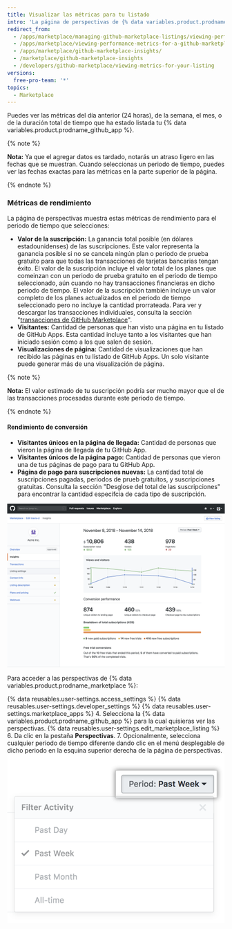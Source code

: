 ```yaml
---
title: Visualizar las métricas para tu listado
intro: 'La página de perspectivas de {% data variables.product.prodname_marketplace %} muestra métricas para tu {% data variables.product.prodname_github_app %}. Puedes utilizar las métricas para rastrear el desempeño de tu {% data variables.product.prodname_github_app %} y tomar decisiones informadas acerca de los precios, planes, periodos de prueba gratuitos, y de cómo visualizar los efectos de las campañas de marketing.'
redirect_from:
  - /apps/marketplace/managing-github-marketplace-listings/viewing-performance-metrics-for-a-github-marketplace-listing/
  - /apps/marketplace/viewing-performance-metrics-for-a-github-marketplace-listing/
  - /apps/marketplace/github-marketplace-insights/
  - /marketplace/github-marketplace-insights
  - /developers/github-marketplace/viewing-metrics-for-your-listing
versions:
  free-pro-team: '*'
topics:
  - Marketplace
---
```

Puedes ver las métricas del día anterior (24 horas), de la semana, el mes, o de la duración total de tiempo que ha estado listada tu {% data variables.product.prodname_github_app %}.

{% note %}

**Nota:** Ya que el agregar datos es tardado, notarás un atraso ligero en las fechas que se muestran. Cuando seleccionas un periodo de tiempo, puedes ver las fechas exactas para las métricas en la parte superior de la página.

{% endnote %}

### Métricas de rendimiento

La página de perspectivas muestra estas métricas de rendimiento para el periodo de tiempo que selecciones:

* **Valor de la suscripción:** La ganancia total posible (en dólares estadounidenses) de las suscripciones. Este valor representa la ganancia posible si no se cancela ningún plan o periodo de prueba gratuito para que todas las transacciones de tarjetas bancarias tengan éxito. El valor de la suscripción incluye el valor total de los planes que comeinzan con un periodo de prueba gratuito en el periodo de tiempo seleccionado, aún cuando no hay transacciones financieras en dicho periodo de tiempo. El valor de la suscripción también incluye un valor completo de los planes actualizados en el periodo de tiempo seleccionado pero no incluye la cantidad prorrateada. Para ver y descargar las transacciones individuales, consulta la sección "[transacciones de GitHub Marketplace](/marketplace/github-marketplace-transactions/)".
* **Visitantes:** Cantidad de personas que han visto una página en tu listado de GitHub Apps. Esta cantidad incluye tanto a los visitantes que han iniciado sesión como a los que salen de sesión.
* **Visualizaciones de página:** Cantidad de visualizaciones que han recibido las páginas en tu listado de GitHub Apps. Un solo visitante puede generar más de una visualización de página.

{% note %}

**Nota:** El valor estimado de tu suscripción podría ser mucho mayor que el de las transacciones procesadas durante este periodo de tiempo.

{% endnote %}

#### Rendimiento de conversión

* **Visitantes únicos en la página de llegada:** Cantidad de personas que vieron la página de llegada de tu GitHub App.
* **Visitantes únicos de la página pago:** Cantidad de personas que vieron una de tus páginas de pago para tu GitHub App.
* **Página de pago para suscripciones nuevas:** La cantidad total de suscripciones pagadas, periodos de prueb gratuitos, y suscripciones gratuitas. Consulta la sección "Desglose del total de las suscripciones" para encontrar la cantidad específcia de cada tipo de suscripción.

![Perspectivas de Marketplace](/assets/images/marketplace/marketplace_insights.png)

Para acceder a las perspectivas de {% data variables.product.prodname_marketplace %}:

{% data reusables.user-settings.access_settings %}
{% data reusables.user-settings.developer_settings %}
{% data reusables.user-settings.marketplace_apps %}
4. Selecciona la {% data variables.product.prodname_github_app %} para la cual quisieras ver las perspectivas.
{% data reusables.user-settings.edit_marketplace_listing %}
6. Da clic en la pestaña **Perspectivas**.
7. Opcionalmente, selecciona cualquier periodo de tiempo diferente dando clic en el menú desplegable de dicho periodo en la esquina superior derecha de la página de perspectivas. ![Periodo de tiempo de Marketplace](/assets/images/marketplace/marketplace_insights_time_period.png)
